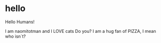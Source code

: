 # hello



Hello Humans! 

I am naomitotman and I LOVE cats Do you? I am a hug fan of PIZZA, I mean who isn´t?
